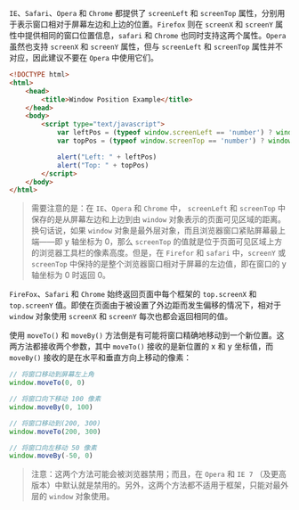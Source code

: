 `IE`、`Safari`、`Opera` 和 `Chrome` 都提供了 `screenLeft` 和 `screenTop` 属性，分别用于表示窗口相对于屏幕左边和上边的位置。`Firefox` 则在 `screenX` 和 `screenY` 属性中提供相同的窗口位置信息，`safari` 和 `Chrome` 也同时支持这两个属性。`Opera` 虽然也支持 `screenX` 和 `screenY` 属性，但与 `screenLeft` 和 `screenTop` 属性并不对应，因此建议不要在 `Opera` 中使用它们。

```html
<!DOCTYPE html>
<html>
    <head>
        <title>Window Position Example</title>
    </head>
    <body>
        <script type="text/javascript">
            var leftPos = (typeof window.screenLeft == 'number') ? window.screenLeft : window.screenX
            var topPos = (typeof window.screenTop == 'number') ? window.screenTop : window.screenY

            alert("Left: " + leftPos)
            alert("Top: " + topPos)
        </script>
    </body>
</html>
```
> 需要注意的是：在 `IE`、`Opera` 和 `Chrome` 中， `screenLeft` 和 `screenTop` 中保存的是从屏幕左边和上边到由 `window` 对象表示的页面可见区域的距离。换句话说，如果 `window` 对象是最外层对象，而且浏览器窗口紧贴屏幕最上端——即 y 轴坐标为 0，那么 `screenTop` 的值就是位于页面可见区域上方的浏览器工具栏的像素高度。但是，在 `Firefor` 和 `safari` 中，`screenY` 或 `screenTop` 中保持的是整个浏览器窗口相对于屏幕的左边值，即在窗口的 y 轴坐标为 0 时返回 0。

`FireFox`、`Safari` 和 `Chrome` 始终返回页面中每个框架的 `top.screenX` 和 `top.screenY` 值。即使在页面由于被设置了外边距而发生偏移的情况下，相对于 `window` 对象使用 `screenX` 和  `screenY` 每次也都会返回相同的值。

使用 `moveTo()` 和 `moveBy()` 方法倒是有可能将窗口精确地移动到一个新位置。这两方法都接收两个参数，其中 `moveTo()` 接收的是新位置的 x 和 y 坐标值，而 `moveBy()` 接收的是在水平和垂直方向上移动的像素：

```js
// 将窗口移动到屏幕左上角
window.moveTo(0, 0)

// 将窗口向下移动 100 像素
window.moveBy(0, 100)

// 将窗口移动到(200, 300)
window.moveTo(200, 300)

// 将窗口向左移动 50 像素
window.moveBy(-50, 0)
```

> 注意：这两个方法可能会被浏览器禁用；而且，在 `Opera` 和 `IE 7` （及更高版本）中默认就是禁用的。另外，这两个方法都不适用于框架，只能对最外层的 `window` 对象使用。
